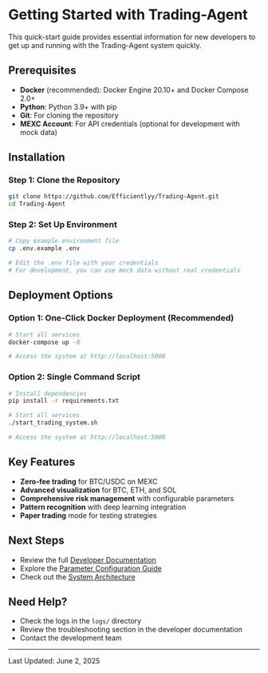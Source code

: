 # Getting Started with Trading-Agent

This quick-start guide provides essential information for new developers to get up and running with the Trading-Agent system quickly.

## Prerequisites

- **Docker** (recommended): Docker Engine 20.10+ and Docker Compose 2.0+
- **Python**: Python 3.9+ with pip
- **Git**: For cloning the repository
- **MEXC Account**: For API credentials (optional for development with mock data)

## Installation

### Step 1: Clone the Repository

```bash
git clone https://github.com/Efficientlyy/Trading-Agent.git
cd Trading-Agent
```

### Step 2: Set Up Environment

```bash
# Copy example environment file
cp .env.example .env

# Edit the .env file with your credentials
# For development, you can use mock data without real credentials
```

## Deployment Options

### Option 1: One-Click Docker Deployment (Recommended)

```bash
# Start all services
docker-compose up -d

# Access the system at http://localhost:5000
```

### Option 2: Single Command Script

```bash
# Install dependencies
pip install -r requirements.txt

# Start all services
./start_trading_system.sh

# Access the system at http://localhost:5000
```

## Key Features

- **Zero-fee trading** for BTC/USDC on MEXC
- **Advanced visualization** for BTC, ETH, and SOL
- **Comprehensive risk management** with configurable parameters
- **Pattern recognition** with deep learning integration
- **Paper trading** mode for testing strategies

## Next Steps

- Review the full [Developer Documentation](./DEVELOPER_DOCUMENTATION.md)
- Explore the [Parameter Configuration Guide](./CONFIGURABLE_PARAMETERS.md)
- Check out the [System Architecture](./SYSTEM_DOCUMENTATION_UPDATED.md)

## Need Help?

- Check the logs in the `logs/` directory
- Review the troubleshooting section in the developer documentation
- Contact the development team

---

Last Updated: June 2, 2025
